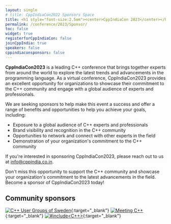 ```yaml
---
layout: single
# title: CppIndiaCon2022 Sponsors Space
title: <h1 style="font-size:2.5em"><center>CppIndiaCon 2023</center></h1><center><p style="font-size:1em">The C++ festival of India</p><center><p style="font-size:1.5em">Sponsorship plan
permalink: /conference/2023/Sponsor/
toc: false
widget: true
registerforCppIndiaCon: false
joinCppIndia: true
speakers: false
cppindiaconsponsors: false
---
```


**CppIndiaCon2023** is a leading C++ conference that brings together experts from around the world to explore the latest trends and advancements in the programming language. As a virtual conference, CppIndiaCon2023 provides an excellent opportunity for organizations to showcase their commitment to the C++ community and engage with a global audience of experts and professionals.

We are seeking sponsors to help make this event a success and offer a range of benefits and opportunities to help you achieve your goals, including:

- Exposure to a global audience of C++ experts and professionals
- Brand visibility and recognition in the C++ community
- Opportunities to network and connect with other experts in the field
- Demonstration of your organization's commitment to the C++ community

<!-- There are several sponsorship opportunities available, including:

- Gold sponsor
- Silver sponsor -->
<!-- Bronze sponsor
Supporting sponsor
Exhibitor sponsor -->

<!-- We would be happy to tailor a sponsorship package to meet your specific needs and objectives.  -->
If you're interested in sponsoring CppIndiaCon2023, please reach out to us at [info@cppindia.co.in](mailto:info@cppindia.co.in).

Don't miss this opportunity to support the C++ community and showcase your organization's commitment to the latest advancements in the field. Become a sponsor of CppIndiaCon2023 today!

## Community sponsors

[![C++ User Groups of Sweden](/Sponsors/SwedenCppOfficial.png)](https://www.swedencpp.se/){:target="_blank"}
[![Meeting C++](/Sponsors/meeting_cpp.png)](https://www.meetingcpp.com){:target="_blank"}
[![#include<C++>](/Sponsors/include_logo.png)](https://www.includecpp.org/){:target="_blank"}
